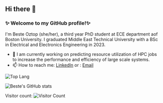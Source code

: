 ## Hi there 👋
### ✨ Welcome to my GitHub profile!✨


I'm Beste Oztop (she/her), a third year PhD student at ECE department aof Boston University. I graduated Middle East Technical University with a BSc in Electrical and Electronics Engineering in 2023.  


- 🔭 I am currently working on predicting resource utilization of HPC jobs to increase the performance and efficiency of large scale systems.
- 📫 How to reach me: [LinkedIn](https://www.linkedin.com/in/beste-oztop/) or : [Email](boztop@bu.edu)




![Top Lang](https://img.shields.io/github/languages/top/beste-oztop/reponame)


![Beste's GitHub stats](https://github-readme-stats.vercel.app/api?username=beste-oztop&show_icons=true&theme=radical)




Visitor count: ![Visitor Count](https://visitor-badge.laobi.icu/badge?page_id=beste-oztop.beste-oztop)